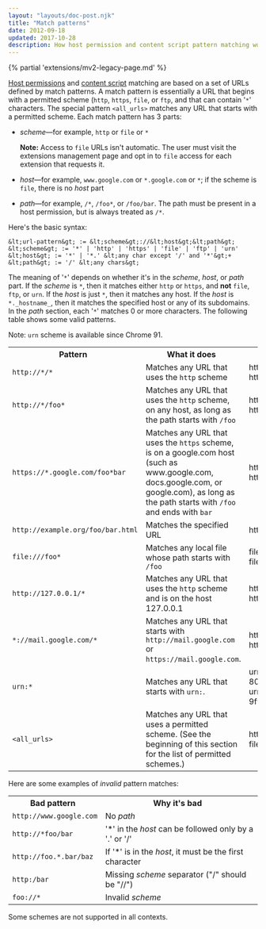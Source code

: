 ```yaml
---
layout: "layouts/doc-post.njk"
title: "Match patterns"
date: 2012-09-18
updated: 2017-10-28
description: How host permission and content script pattern matching works, with examples.
---
```


{% partial 'extensions/mv2-legacy-page.md' %}

[Host permissions][1] and [content script][2] matching are based on a set of URLs defined by match
patterns. A match pattern is essentially a URL that begins with a permitted scheme (`http`, `https`,
`file`, or `ftp`, and that can contain '`*`' characters. The special pattern `<all_urls>` matches
any URL that starts with a permitted scheme. Each match pattern has 3 parts:

- _scheme_—for example, `http` or `file` or `*`

  <div class="aside aside--note"><b>Note:</b> Access to <code>file</code> URLs isn't automatic. The user must visit the extensions management page and opt in to <code>file</code> access for each extension that requests it.</div>

- _host_—for example, `www.google.com` or `*.google.com` or `*`; if the scheme is `file`, there is
  no _host_ part
- _path_—for example, `/*`, `/foo*`, or `/foo/bar`. The path must be present in a host permission,
  but is always treated as `/*`.

Here's the basic syntax:

```text
&lt;url-pattern&gt; := &lt;scheme&gt;://&lt;host&gt;&lt;path&gt;
&lt;scheme&gt; := '*' | 'http' | 'https' | 'file' | 'ftp' | 'urn'
&lt;host&gt; := '*' | '*.' &lt;any char except '/' and '*'&gt;+
&lt;path&gt; := '/' &lt;any chars&gt;
```

The meaning of '`*`' depends on whether it's in the _scheme_, _host_, or _path_ part. If the
_scheme_ is `*`, then it matches either `http` or `https`, and **not** `file`, `ftp`, or `urn`. If the
_host_ is just `*`, then it matches any host. If the _host_ is `*._hostname_`, then it matches the
specified host or any of its subdomains. In the _path_ section, each '`*`' matches 0 or more
characters. The following table shows some valid patterns.

Note: `urn` scheme is available since Chrome 91.

<table class="simple"><tbody><tr><th style="margin-left:0; padding-left:0">Pattern</th><th style="margin-left:0; padding-left:0">What it does</th><th style="margin-left:0; padding-left:0">Examples of matching URLs</th></tr><tr><td><code>http://*/*</code></td><td>Matches any URL that uses the <code>http</code> scheme</td><td>http://www.google.com/<br>http://example.org/foo/bar.html</td></tr><tr><td><code>http://*/foo*</code></td><td>Matches any URL that uses the <code>http</code> scheme, on any host, as long as the path starts with <code>/foo</code></td><td>http://example.com/foo/bar.html<br>http://www.google.com/foo<b></b></td></tr><tr><td><code>https://*.google.com/foo*bar</code></td><td>Matches any URL that uses the <code>https</code> scheme, is on a google.com host (such as www.google.com, docs.google.com, or google.com), as long as the path starts with <code>/foo</code> and ends with <code>bar</code></td><td>https://www.google.com/foo/baz/bar<br>https://docs.google.com/foobar</td></tr><tr><td><code>http://example.org/foo/bar.html</code></td><td>Matches the specified URL</td><td>http://example.org/foo/bar.html</td></tr><tr><td><code>file:///foo*</code></td><td>Matches any local file whose path starts with <code>/foo</code></td><td>file:///foo/bar.html<br>file:///foo</td></tr><tr><td><code>http://127.0.0.1/*</code></td><td>Matches any URL that uses the <code>http</code> scheme and is on the host 127.0.0.1</td><td>http://127.0.0.1/<br>http://127.0.0.1/foo/bar.html</td></tr><tr><td><code>*://mail.google.com/*</code></td><td>Matches any URL that starts with <code>http://mail.google.com</code> or <code>https://mail.google.com</code>.</td><td>http://mail.google.com/foo/baz/bar<br>https://mail.google.com/foobar</td></tr><tr><td><code>urn:*</code></td><td>Matches any URL that starts with <code>urn:</code>.</td><td>urn:uuid:54723bea-c94e-480e-80c8-a69846c3f582<br>urn:uuid:cfa40aff-07df-45b2-9f95-e023bcf4a6da</td></tr><tr><td><code>&lt;all_urls&gt;</code></td><td>Matches any URL that uses a permitted scheme. (See the beginning of this section for the list of permitted schemes.)</td><td>http://example.org/foo/bar.html<br>file:///bar/baz.html</td></tr></tbody></table>

Here are some examples of _invalid_ pattern matches:

<table class="simple"><tbody><tr><th style="margin-left:0; padding-left:0">Bad pattern</th><th style="margin-left:0; padding-left:0">Why it's bad</th></tr><tr><td><code>http://www.google.com</code></td><td>No <em>path</em></td></tr><tr><td><code>http://*foo/bar</code></td><td>'*' in the <em>host</em> can be followed only by a '.' or '/'</td></tr><tr><td><code>http://foo.*.bar/baz&nbsp;</code></td><td>If '*' is in the <em>host</em>, it must be the first character</td></tr><tr><td><code>http:/bar</code></td><td>Missing <em>scheme</em> separator ("/" should be "//")</td></tr><tr><td><code>foo://*</code></td><td>Invalid <em>scheme</em></td></tr></tbody></table>

Some schemes are not supported in all contexts.

[1]: /docs/extensions/mv2/declare_permissions#host-permissions
[2]: /docs/extensions/mv2/content_scripts
